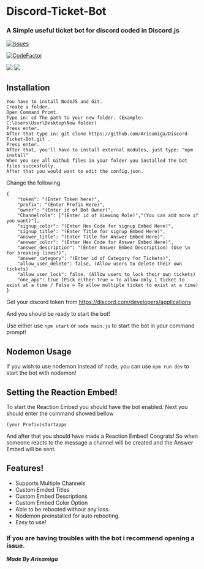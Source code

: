 # Discord-Ticket-Bot

### A Simple useful ticket bot for discord coded in Discord.js

 <a href="https://github.com/Arisamiga/Discord-Ticket-Bot//issues">
   <img alt="Issues" src="https://img.shields.io/github/issues/Arisamiga/Discord-Ticket-Bot?color=0088ff" />
  </a>
  
[![CodeFactor](https://www.codefactor.io/repository/github/arisamiga/discord-ticket-bot/badge?s=ce8618765d3ec8b05264bac256588a4411f7712b)](https://www.codefactor.io/repository/github/arisamiga/discord-ticket-bot)

<img src= "https://i.imgur.com/XQi0yrC.jpg"> <img src="https://i.imgur.com/XBZZTA3.jpg">

## Installation

```
You have to install NodeJS and Git.
Create a folder.
Open Command Promt.
Type in: cd The path to your new folder. (Example: C:\Users\User\Desktop\New folder)
Press enter.
After that type in: git clone https://github.com/Arisamiga/Discord-Ticket-Bot.git .
Press enter.
After that, you'll have to install external modules, just type: "npm install"
When you see all Github files in your folder you installed the bot files succesfully.
After that you would want to edit the config.json.
```

Change the following

```
{
    "token": "(Enter Token here)",
    "prefix": "(Enter Prefix Here)",
    "owner": "(Enter id of Bot Owner)",
    "Channelrole": ["(Enter id of Viewing Role)","(You can add more if you want)"],
    "signup_color": "(Enter Hex Code for signup Embed Here)",
    "signup_title": "(Enter Title for signup Embed Here)",
    "answer_title": "(Enter Title for Answer Embed Here)",
    "answer_color": "(Enter Hex Code for Answer Embed Here)",
    "answer_description": "(Enter Answer Embed Description) (Use \n for breaking lines!)",
    "answer_category": "(Enter id of Category for Tickets)",
    "allow_user_delete": false, (Allow users to delete their own tickets)
    "allow_user_lock": false, (Allow users to lock their own tickets)
    "one_app": true (Pick either True = To allow only 1 ticket to exist at a time / False = To allow multiple ticket to exist at a time)
}

```

Get your discord token from https://discord.com/developers/applications

And you should be ready to start the bot!

Use either use `npm start` or `node main.js` to start the bot in your command prompt!

## Nodemon Usage

If you wish to use nodemon instead of node, you can use `npm run dev` to start the bot with nodemon!

## Setting the Reaction Embed!

To start the Reaction Embed you should have the bot enabled.
Next you should enter the command showed bellow

```
(your Prefix)startapps
```

And after that you should have made a Reaction Embed! Congrats!
So when someone reacts to the message a channel will be created and the Answer Embed will be sent.

## Features!

<ul>
<li>
Supports Multiple Channels
</li>
<li>
Custom Emded Titles
</li>
<li>
Custom Embed Descriptions
</li>
<li>
Custom Embed Color Option
</li>
<li>
Able to be rebooted without any loss.
</li>
<li>
Nodemon preinstalled for auto rebooting.
</li>
<li>
Easy to use!
</li>
</ul>

### If you are having troubles with the bot i recommend opening a issue.

**_Made By Arisamiga_**
